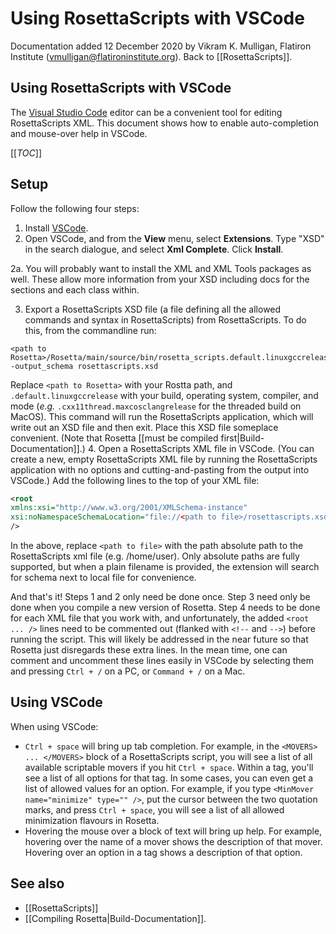 # Using RosettaScripts with VSCode

Documentation added 12 December 2020 by Vikram K. Mulligan, Flatiron Institute (vmulligan@flatironinstitute.org).
Back to [[RosettaScripts]].

## Using RosettaScripts with VSCode

The [Visual Studio Code](https://code.visualstudio.com/) editor can be a convenient tool for editing RosettaScripts XML.  This document shows how to enable auto-completion and mouse-over help in VSCode.

[[_TOC_]]

## Setup

Follow the following four steps:

1.  Install [VSCode](https://code.visualstudio.com/).
2.  Open VSCode, and from the **View** menu, select **Extensions**.  Type "XSD" in the search dialogue, and select **Xml Complete**.  Click **Install**.

2a.  You will probably want to install the XML and XML Tools packages as well. These allow more information from your XSD including docs for the sections and each class within. 

3.  Export a RosettaScripts XSD file (a file defining all the allowed commands and syntax in RosettaScripts) from RosettaScripts.  To do this, from the commandline run:

```
<path to Rosetta>/Rosetta/main/source/bin/rosetta_scripts.default.linuxgccrelease -output_schema rosettascripts.xsd
```

Replace `<path to Rosetta>` with your Rostta path, and `.default.linuxgccrelease` with your build, operating system, compiler, and mode (_e.g._ `.cxx11thread.maxcosclangrelease` for the threaded build on MacOS).  This command will run the RosettaScripts application, which will write out an XSD file and then exit.  Place this XSD file someplace convenient.  (Note that Rosetta [[must be compiled first|Build-Documentation]].)
4.  Open a RosettaScripts XML file in VSCode.  (You can create a new, empty RosettaScripts XML file by running the RosettaScripts application with no options and cutting-and-pasting from the output into VSCode.)  Add the following lines to the top of your XML file:

```xml
<root
xmlns:xsi="http://www.w3.org/2001/XMLSchema-instance"
xsi:noNamespaceSchemaLocation="file://<path to file>/rosettascripts.xsd"
/>
```

In the above, replace `<path to file>` with the path absolute path to the RosettaScripts xml file (e.g. /home/user). Only absolute paths are fully supported, but when a plain filename is provided, the extension will search for schema next to local file for convenience.

And that's it!  Steps 1 and 2 only need be done once.  Step 3 need only be done when you compile a new version of Rosetta.  Step 4 needs to be done for each XML file that you work with, and unfortunately, the added `<root ... />` lines need to be commented out (flanked with `<!--` and `-->`) before running the script.  This will likely be addressed in the near future so that Rosetta just disregards these extra lines.  In the mean time, one can comment and uncomment these lines easily in VSCode by selecting them and pressing `Ctrl + /` on a PC, or `Command + /` on a Mac.

## Using VSCode

When using VSCode:

* `Ctrl + space` will bring up tab completion.  For example, in the `<MOVERS> ... </MOVERS>` block of a RosettaScripts script, you will see a list of all available scriptable movers if you hit `Ctrl + space`.  Within a tag, you'll see a list of all options for that tag.  In some cases, you can even get a list of allowed values for an option. For example, if you type `<MinMover name="minimize" type="" />`, put the cursor between the two quotation marks, and press `Ctrl + space`, you will see a list of all allowed minimization flavours in Rosetta.
* Hovering the mouse over a block of text will bring up help.  For example, hovering over the name of a mover shows the description of that mover.  Hovering over an option in a tag shows a description of that option.

## See also
*  [[RosettaScripts]]
*  [[Compiling Rosetta|Build-Documentation]].